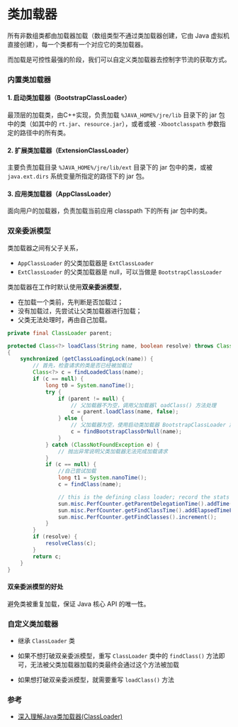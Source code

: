 # 类加载器

所有非数组类都由加载器加载（数组类型不通过类加载器创建，它由 Java 虚拟机直接创建），每一个类都有一个对应它的类加载器。

而加载是可控性最强的阶段，我们可以自定义类加载器去控制字节流的获取方式。

### 内置类加载器

#### 1. 启动类加载器（BootstrapClassLoader）

最顶层的加载类，由C++实现，负责加载 `%JAVA_HOME%/jre/lib` 目录下的 jar 包中的类（如其中的 `rt.jar`、`resource.jar`），或者或被 `-Xbootclasspath` 参数指定的路径中的所有类。

#### 2. 扩展类加载器（ExtensionClassLoader）

主要负责加载目录 `%JAVA_HOME%/jre/lib/ext` 目录下的 jar 包中的类，或被 `java.ext.dirs` 系统变量所指定的路径下的 jar 包。

#### 3. 应用类加载器（AppClassLoader）

面向用户的加载器，负责加载当前应用 classpath 下的所有 jar 包中的类。


### 双亲委派模型

类加载器之间有父子关系，

- `AppClassLoader` 的父类加载器是 `ExtClassLoader`
- `ExtClassLoader` 的父类加载器是 null，可以当做是 `BootstrapClassLoader`

类加载器在工作时默认使用**双亲委派模型**，

- 在加载一个类前，先判断是否加载过；
- 没有加载过，先尝试让父类加载器进行加载；
- 父类无法处理时，再由自己加载。

```java
private final ClassLoader parent; 

protected Class<?> loadClass(String name, boolean resolve) throws ClassNotFoundException
{
    synchronized (getClassLoadingLock(name)) {
        // 首先，检查请求的类是否已经被加载过
        Class<?> c = findLoadedClass(name);
        if (c == null) {
            long t0 = System.nanoTime();
            try {
                if (parent != null) {
                    // 父加载器不为空，调用父加载器l oadClass() 方法处理
                    c = parent.loadClass(name, false);
                } else {
                    // 父加载器为空，使用启动类加载器 BootstrapClassLoader 加载
                    c = findBootstrapClassOrNull(name);
                }
            } catch (ClassNotFoundException e) {
                // 抛出异常说明父类加载器无法完成加载请求
            }
            if (c == null) {
                //自己尝试加载
                long t1 = System.nanoTime();
                c = findClass(name);

                // this is the defining class loader; record the stats
                sun.misc.PerfCounter.getParentDelegationTime().addTime(t1 - t0);
                sun.misc.PerfCounter.getFindClassTime().addElapsedTimeFrom(t1);
                sun.misc.PerfCounter.getFindClasses().increment();
            }
        }
        if (resolve) {
            resolveClass(c);
        }
        return c;
    }
}
```

#### 双亲委派模型的好处

避免类被重复加载，保证 Java 核心 API 的唯一性。


### 自定义类加载器

- 继承 `ClassLoader` 类

- 如果不想打破双亲委派模型，重写 `ClassLoader` 类中的 `findClass()` 方法即可，无法被父类加载器加载的类最终会通过这个方法被加载

- 如果想打破双亲委派模型，就需要重写 `loadClass()` 方法


### 参考

- [深入理解Java类加载器(ClassLoader)](https://blog.csdn.net/javazejian/article/details/73413292)